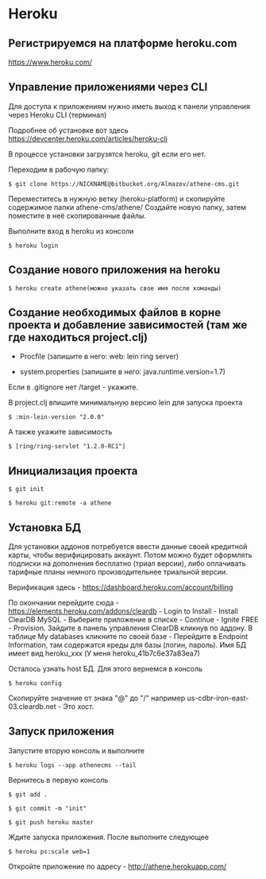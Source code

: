 # Heroku

## Регистрируемся на платформе heroku.com

https://www.heroku.com/

## Управление приложениями через CLI

Для доступа к приложениям нужно иметь выход к панели управления через Heroku CLI (терминал)

Подробнее об установке вот здесь https://devcenter.heroku.com/articles/heroku-cli

В процессе установки загрузятся heroku, git если его нет.

Переходим в рабочую папку:

    $ git clone https://NICKNAME@bitbucket.org/Almazov/athene-cms.git

Переместитесь в нужную ветку (heroku-platform) и скопируйте содержимое папки athene-cms/athene/
Создайте новую папку, затем поместите в неё скопированные файлы.

Выполните вход в heroku из консоли

    $ heroku login

## Создание нового приложения на heroku

    $ heroku create athene(можно указать свое имя после команды)

## Создание необходимых файлов в корне проекта и добавление зависимостей (там же где находиться project.clj)

- Procfile (запишите в него: web: lein ring server)

- system.properties (запишите в него: java.runtime.version=1.7)

Если в .gitignore нет /target - укажите.

В project.clj впишите минимальную версию lein для запуска проекта

    $ :min-lein-version "2.0.0"

А также укажите зависимость

    $ [ring/ring-servlet "1.2.0-RC1"]

## Инициализация проекта

    $ git init

    $ heroku git:remote -a athene

## Установка БД

Для установки аддонов потребуется ввести данные своей кредитной карты, чтобы верифицировать аккаунт.
Потом можно будет оформлять подписки на дополнения бесплатно (триал версии), либо оплачивать тарифные планы
немного производительнее триальной версии.

Верификация здесь - https://dashboard.heroku.com/account/billing

По окончании перейдите сюда - https://elements.heroku.com/addons/cleardb - Login to Install - Install ClearDB MySQL - Выберите приложение в списке - Continue - Ignite FREE - Provision.
Зайдите в панель управления ClearDB кликнув по аддону.
В таблице My databases кликните по своей базе - Перейдите в Endpoint Information, там содержатся креды для базы (логин, пароль).
Имя БД имеет вид heroku_xxx (У меня heroku_41b7c6e37a83ea7)

Осталось узнать host БД. Для этого вернемся в консоль

    $ heroku config

Скопируйте значение от знака "@" до "/" например us-cdbr-iron-east-03.cleardb.net - Это хост.

## Запуск приложения

Запустите вторую консоль и выполните

    $ heroku logs --app athenecms --tail

Вернитесь в первую консоль

    $ git add .

    $ git commit -m "init"

    $ git push heroku master

Ждите запуска приложения.
После выполните следующее

    $ heroku ps:scale web=1

Откройте приложение по адресу - http://athene.herokuapp.com/
